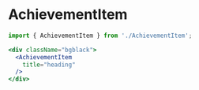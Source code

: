 # AchievementItem

```jsx
import { AchievementItem } from './AchievementItem';

<div className="bgblack">
  <AchievementItem
    title="heading"
  />
</div>
```
